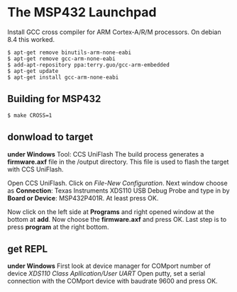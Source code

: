 # The MSP432 Launchpad

Install GCC cross compiler for ARM Cortex-A/R/M processors. On debian 8.4 this worked.

    $ apt-get remove binutils-arm-none-eabi
    $ apt-get remove gcc-arm-none-eabi
    $ add-apt-repository ppa:terry.guo/gcc-arm-embedded
    $ apt-get update
    $ apt-get install gcc-arm-none-eabi


## Building for MSP432

    $ make CROSS=1

## donwload to target

**under Windows**
Tool: CCS UniFlash
The build process generates a **firmware.axf** file in the /output directory.
This file is used to flash the target with CCS UniFlash.

Open CCS UniFlash. Click on *File-New Configuration*. 
Next window choose as **Connection**: Texas Instruments XDS110 USB Debug Probe
and type in by **Board or Device**: MSP432P401R. At least press OK.

Now click on the left side at **Programs** and right opened window at the bottom at **add**.
Now choose the **firmware.axf** and press OK. 
Last step is to press **program** at the right bottom.

## get REPL

**under Windows**
First look at device manager for COMport number of device *XDS110 Class Apllication/User UART*
Open putty, set a serial connection with the COMport device with baudrate 9600 and press OK.
